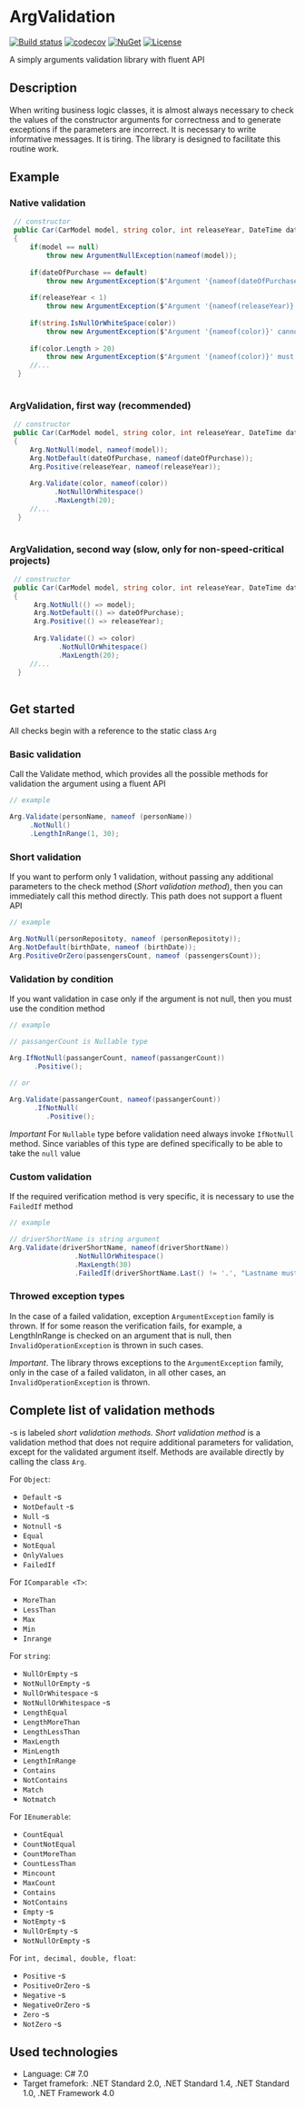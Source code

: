 # ArgValidation
[![Build status](https://travis-ci.org/mnkvsoft/ArgValidation.svg?branch=master)](https://travis-ci.org/mnkvsoft/ArgValidation)
[![codecov](https://codecov.io/gh/mnkvsoft/ArgValidation/branch/master/graph/badge.svg)](https://codecov.io/gh/mnkvsoft/ArgValidation)
[![NuGet](https://img.shields.io/nuget/v/ArgValidation.svg?style=flat)](https://www.nuget.org/packages/ArgValidation)
[![License](https://img.shields.io/badge/license-MIT-blue.svg)](LICENSE)

A simply arguments validation library with fluent API

## Description

When writing business logic classes, it is almost always necessary to check the values of the constructor arguments for correctness and to generate exceptions if the parameters are incorrect. It is necessary to write informative messages. It is tiring. The library is designed to facilitate this routine work.

## Example

### Native validation

```cs
 // constructor
 public Car(CarModel model, string color, int releaseYear, DateTime dateOfPurchase)
 {
     if(model == null)
         throw new ArgumentNullException(nameof(model));
            
     if(dateOfPurchase == default)
         throw new ArgumentException($"Argument '{nameof(dateOfPurchase)}' must be not default value");
            
     if(releaseYear < 1)
         throw new ArgumentException($"Argument '{nameof(releaseYear)}' must be more than 0. Current value: '{releaseYear}'");
                
     if(string.IsNullOrWhiteSpace(color))
         throw new ArgumentException($"Argument '{nameof(color)}' cannot be empty or whitespace. Current value: {color}");
            
     if(color.Length > 20)
         throw new ArgumentException($"Argument '{nameof(color)}' must be length less or equals than 20. Current length: {color.Length}");
     //...       
  }   
     
```

### ArgValidation, first way (recommended)

```cs
 // constructor
 public Car(CarModel model, string color, int releaseYear, DateTime dateOfPurchase)
 {
     Arg.NotNull(model, nameof(model));
     Arg.NotDefault(dateOfPurchase, nameof(dateOfPurchase));
     Arg.Positive(releaseYear, nameof(releaseYear));
            
     Arg.Validate(color, nameof(color))
           .NotNullOrWhitespace()
           .MaxLength(20);
     //...       
  }   
     
```

### ArgValidation, second way (slow, only for non-speed-critical projects)

```cs
 // constructor
 public Car(CarModel model, string color, int releaseYear, DateTime dateOfPurchase)
 {
      Arg.NotNull(() => model);
      Arg.NotDefault(() => dateOfPurchase);
      Arg.Positive(() => releaseYear);
                
      Arg.Validate(() => color)
            .NotNullOrWhitespace()
            .MaxLength(20);
     //...       
  }   
     
```
## Get started

All checks begin with a reference to the static class `Arg`

### Basic validation

Call the Validate method, which provides all the possible methods for validation the argument using a fluent API

```cs
// example

Arg.Validate(personName, nameof (personName))
     .NotNull()
     .LengthInRange(1, 30);
```

### Short validation

If you want to perform only 1 validation, without passing any additional parameters to the check method (*Short validation method*), then you can immediately call this method directly. This path does not support a fluent API

```cs
// example

Arg.NotNull(personRepositoty, nameof (personRepositoty));
Arg.NotDefault(birthDate, nameof (birthDate));
Arg.PositiveOrZero(passengersCount, nameof (passengersCount));
```

### Validation by condition

If you want validation in case only if the argument is not null, then you must use the condition method

```cs
// example

// passangerCount is Nullable type

Arg.IfNotNull(passangerCount, nameof(passangerCount))
      .Positive();  
      
// or

Arg.Validate(passangerCount, nameof(passangerCount))
      .IfNotNull(
         .Positive();
```

*Important* For `Nullable` type before validation need always invoke `IfNotNull` method. Since variables of this type are defined specifically to be able to take the `null` value

### Custom validation

If the required verification method is very specific, it is necessary to use the `FailedIf` method

```cs
// example

// driverShortName is string argument
Arg.Validate(driverShortName, nameof(driverShortName))
                .NotNullOrWhitespace()
                .MaxLength(30)
                .FailedIf(driverShortName.Last() != '.', "Lastname must be shorted. Last char must be '.'");
```

### Throwed exception types

In the case of a failed validation, exception `ArgumentException` family is thrown.
If for some reason the verification fails, for example, a LengthInRange is checked on an argument that is null, then `InvalidOperationException` is thrown in such cases.

*Important*. The library throws exceptions to the `ArgumentException` family, only in the case of a failed validaton, in all other cases, an `InvalidOperationException` is thrown.

## Complete list of validation methods

-s is labeled *short validation methods.*
*Short validation method* is a validation method that does not require additional parameters for validation, except for the validated argument itself.
Methods are available directly by calling the class `Arg`.


For `Object`:

- `Default` -s
- `NotDefault` -s
- `Null` -s
- `Notnull` -s
- `Equal`
- `NotEqual`
- `OnlyValues`
- `FailedIf`

For `IComparable <T>`:

- `MoreThan`
- `LessThan`
- `Max`
- `Min`
- `Inrange`

For `string`:

- `NullOrEmpty`  -s
- `NotNullOrEmpty`  -s
- `NullOrWhitespace`  -s
- `NotNullOrWhitespace`  -s
- `LengthEqual`
- `LengthMoreThan`
- `LengthLessThan`
- `MaxLength`
- `MinLength`
- `LengthInRange`
- `Contains`
- `NotContains`
- `Match`
- `Notmatch`

For `IEnumerable`:

- `CountEqual`
- `CountNotEqual`
- `CountMoreThan`
- `CountLessThan`
- `Mincount`
- `MaxCount`
- `Contains`
- `NotContains`
- `Empty` -s
- `NotEmpty` -s
- `NullOrEmpty` -s
- `NotNullOrEmpty` -s

For `int, decimal, double, float`:

- `Positive` -s
- `PositiveOrZero` -s
- `Negative` -s
- `NegativeOrZero` -s
- `Zero` -s
- `NotZero` -s


## Used technologies

- Language: C# 7.0
- Target framefork: .NET Standard 2.0, .NET Standard 1.4, .NET Standard 1.0, .NET Framework 4.0
